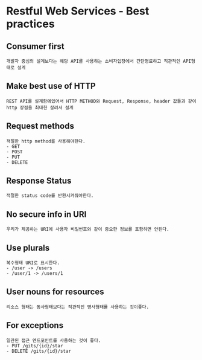 # Restful Web Services - Best practices
## Consumer first
```
개발자 중심의 설계보다는 해당 API를 사용하는 소비자입장에서 간단명료하고 직관적인 API형태로 설계
```
## Make best use of HTTP
```
REST API를 설계함에있어서 HTTP METHOD와 Request, Response, header 값들과 같이 http 장점을 최대한 살려서 설계
```
## Request methods
```
적절한 http method를 사용해야한다.
- GET
- POST
- PUT
- DELETE
```
## Response Status
```
적절한 status code를 반환시켜줘야한다.
```
## No secure info in URI
```
우리가 제공하는 URI에 사용자 비밀번호와 같이 중요한 정보를 포함하면 안된다.
```
## Use plurals
```
복수형태 URI로 표시한다.
- /user -> /users
- /user/1 -> /users/1
```
## User nouns for resources
```
리소스 형태는 동사형태보다는 직관적인 명사형태를 사용하는 것이좋다.
```
## For exceptions
```
일관된 접근 엔드포인트를 사용하는 것이 좋다.
- PUT /gits/{id}/star
- DELETE /gits/{id}/star
```
